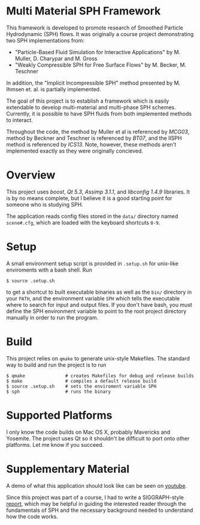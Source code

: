 Multi Material SPH Framework
============================

This framework is developed to promote research of Smoothed Particle Hydrodynamic
(SPH) flows. It was originally a course project demonstrating two SPH
implementations from:

  * "Particle-Based Fluid Simulation for Interactive Applications" by M. Muller, D. Charypar and M. Gross
  * "Weakly Compressible SPH for Free Surface Flows" by M. Becker, M. Teschner

In addition, the "Implicit Incompressible SPH" method presented by M. Ihmsen et.
al. is partially implemented.

The goal of this project is to establish a framework which is easily extendable
to develop multi-material and multi-phase SPH schemes. Currently, it is possible
to have SPH fluids from both implemented methods to interact.

Throughout the code, the method by Muller et al is referenced by *MCG03*, method
by Beckner and Teschner is referenced by *BT07*, and the IISPH method is
referenced by *ICS13*. Note, however, these methods aren't implemented exactly
as they were originally concieved.


Overview
========

This project uses *boost*, *Qt 5.3*, *Assimp 3.1.1*, and *libconfig 1.4.9*
libraries. It is by no means complete, but I believe it is a good starting point
for someone who is studying SPH.

The application reads config files stored in the ``data/`` directory named
``scene#.cfg``, which are loaded with the keyboard shortcuts ``0-9``.


Setup
=====

A small environment setup script is provided in ``.setup.sh`` for unix-like
enviroments with a bash shell. Run 
````
$ source .setup.sh
````
to get a shortcut to built executable binaries as well as the ``bin/`` directory
in your ``PATH``, and the environment variable ``SPH`` which tells the
executable where to search for input and output files.
If you don't have bash, you must define the SPH environment variable to
point to the root project directory manually in order to run the program.


Build
=====

This project relies on ``qmake`` to generate unix-style Makefiles. The standard
way to build and run the project is to run
````
$ qmake               # creates Makefiles for debug and release builds
$ make                # compiles a default release build
$ source .setup.sh    # sets the enviroment variable SPH
$ sph                 # runs the binary
````


Supported Platforms
===================

I only know the code builds on Mac OS X, probably Mavericks and Yosemite. The
project uses Qt so it shouldn't be difficult to port onto other platforms. Let
me know if you succeed.


Supplementary Material
======================

A demo of what this application should look like can be seen on
[youtube](http://youtu.be/zRr84SF6FZw).


Since this project was part of a course, I had to write a SIGGRAPH-style
[report](http://egorlarionov.com/static/cs888/cs888proj.pdf),
which may be helpful in guiding the interested reader through the fundamentals
of SPH and the necessary background needed to understand how the code works.

